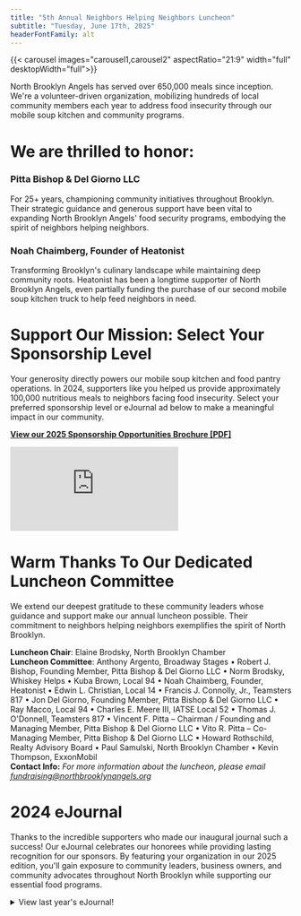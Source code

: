 ```yaml
--- 
title: "5th Annual Neighbors Helping Neighbors Luncheon"
subtitle: "Tuesday, June 17th, 2025"
headerFontFamily: alt
---
```


{{< carousel images="carousel1,carousel2" aspectRatio="21:9" width="full" desktopWidth="full">}}

North Brooklyn Angels has served over 650,000 meals since inception. We're a volunteer-driven organization, mobilizing hundreds of local community members each year to address food insecurity through our mobile soup kitchen and community programs.

# We are thrilled to honor:

### **Pitta Bishop & Del Giorno LLC**
For 25+ years, championing community initiatives throughout Brooklyn. Their strategic guidance and generous support have been vital to expanding North Brooklyn Angels' food security programs, embodying the spirit of neighbors helping neighbors.

### **Noah Chaimberg**, Founder of Heatonist

Transforming Brooklyn's culinary landscape while maintaining deep community roots. Heatonist has been a longtime supporter of North Brooklyn Angels, even partially funding the purchase of our second mobile soup kitchen truck to help feed neighbors in need.

# Support Our Mission: Select Your Sponsorship Level

Your generosity directly powers our mobile soup kitchen and food pantry operations. In 2024, supporters like you helped us provide approximately 100,000 nutritious meals to neighbors facing food insecurity. Select your preferred sponsorship level or eJournal ad below to make a meaningful impact in our community.

**[View our 2025 Sponsorship Opportunities Brochure [PDF]](./2025%20Luncheon%20Brochure.pdf)**
<div class="h-[122rem] mb-4">
<iframe id="sponsorship-form" class="absolute inset-x-0 h-[122rem]" style="width: calc(100vw - var(--scrollbarWidth))" src="https://airtable.com/embed/appWlnWbZfLQyu5W8/pagoQxux4gGzer7kB/form" frameborder="0" onmousewheel=""></iframe>
</div>

# Warm Thanks To Our Dedicated Luncheon Committee

We extend our deepest gratitude to these community leaders whose guidance and support make our annual luncheon possible. Their commitment to neighbors helping neighbors exemplifies the spirit of North Brooklyn.

**Luncheon Chair**: Elaine Brodsky, North Brooklyn Chamber  
**Luncheon Committee**: Anthony Argento, Broadway Stages • Robert J. Bishop, Founding Member, Pitta Bishop & Del Giorno LLC • Norm Brodsky, Whiskey Helps • Kuba Brown, Local 94 • Noah Chaimberg, Founder, Heatonist • Edwin L. Christian, Local 14 • Francis J. Connolly, Jr., Teamsters 817 • Jon Del Giorno, Founding Member, Pitta Bishop & Del Giorno LLC • Ray Macco, Local 94 • Charles E. Meere III, IATSE Local 52 • Thomas J. O'Donnell, Teamsters 817 • Vincent F. Pitta – Chairman / Founding and Managing Member, Pitta Bishop & Del Giorno LLC • Vito R. Pitta – Co-Managing Member, Pitta Bishop & Del Giorno LLC • Howard Rothschild, Realty Advisory Board • Paul Samulski, North Brooklyn Chamber • Kevin Thompson, ExxonMobil  
**Contact Info:** *For more information about the luncheon, please email [fundraising@northbrooklynangels.org](mailto:fundraising@northbrooklynangels.org)*

# 2024 eJournal

Thanks to the incredible supporters who made our inaugural journal such a success! Our eJournal celebrates our honorees while providing lasting recognition for our sponsors. By featuring your organization in our 2025 edition, you'll gain exposure to community leaders, business owners, and community advocates throughout North Brooklyn while supporting our essential food programs.

<details>
<summary>View last year's eJournal!</summary>
<iframe class="w-full h-svh" src="https://www.canva.com/design/DAGGWsKtLPc/xZQPaqS7r5K2Z7jxYWXbbw/view?embed" allowfullscreen allow="fullscreen" loading="lazy" frameborder="0"></iframe>

<div class="grid grid-cols-1 gap-y-2 mt-2 mb-4">
    <a href="https://drive.google.com/file/d/1iBQL0WBFOLyffU0JUzAOt6gx2XeAb64D/view" class="col-span-1 w-full text-center text-sm">Download eJournal PDF via Google Drive (warning: over 200MB file!)</a>
</div>
</details>